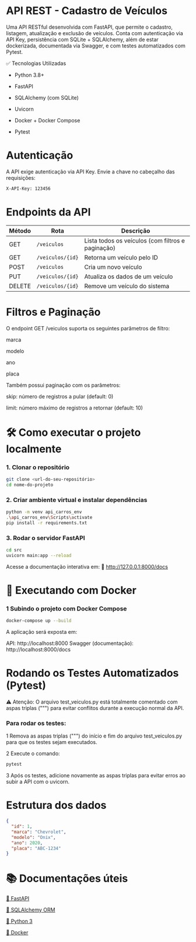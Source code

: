 #  API REST - Cadastro de Veículos
Uma API RESTful desenvolvida com FastAPI, que permite o cadastro, listagem, atualização e exclusão de veículos. Conta com autenticação via API Key, persistência com SQLite + SQLAlchemy, além de estar dockerizada, documentada via Swagger, e com testes automatizados com Pytest.

✅ Tecnologias Utilizadas
- Python 3.8+

- FastAPI

- SQLAlchemy (com SQLite)

- Uvicorn

- Docker + Docker Compose

- Pytest

# Autenticação
A API exige autenticação via API Key. Envie a chave no cabeçalho das requisições:

```bash
X-API-Key: 123456
```

# Endpoints da API

| Método | Rota             | Descrição                                         |
| ------ | ---------------- | ------------------------------------------------- |
| GET    | `/veiculos`      | Lista todos os veículos (com filtros e paginação) |
| GET    | `/veiculos/{id}` | Retorna um veículo pelo ID                        |
| POST   | `/veiculos`      | Cria um novo veículo                              |
| PUT    | `/veiculos/{id}` | Atualiza os dados de um veículo                   |
| DELETE | `/veiculos/{id}` | Remove um veículo do sistema                      |

# Filtros e Paginação

O endpoint GET /veiculos suporta os seguintes parâmetros de filtro:

marca

modelo

ano

placa

Também possui paginação com os parâmetros:

skip: número de registros a pular (default: 0)

limit: número máximo de registros a retornar (default: 10)

# 🛠️ Como executar o projeto localmente

### 1. Clonar o repositório
```bash
git clone <url-do-seu-repositório>
cd nome-do-projeto
```

### 2. Criar ambiente virtual e instalar dependências
```bash
python -m venv api_carros_env
.\api_carros_env\Scripts\activate
pip install -r requirements.txt
```
### 3. Rodar o servidor FastAPI
```bash
cd src
uvicorn main:app --reload
```
Acesse a documentação interativa em:
🔗 http://127.0.0.1:8000/docs

# 🐳 Executando com Docker

### 1 Subindo o projeto com Docker Compose
```bash
docker-compose up --build
```
A aplicação será exposta em:

API: http://localhost:8000
Swagger (documentação): http://localhost:8000/docs

# Rodando os Testes Automatizados (Pytest)
⚠️ Atenção: O arquivo test_veiculos.py está totalmente comentado com aspas triplas (""") para evitar conflitos durante a execução normal da API.

### Para rodar os testes:
1 Remova as aspas triplas (""") do início e fim do arquivo test_veiculos.py para que os testes sejam executados.

2 Execute o comando:
```bash
pytest
```

3 Após os testes, adicione novamente as aspas triplas para evitar erros ao subir a API com o uvicorn.

# Estrutura dos dados
```json
{
  "id": 1,
  "marca": "Chevrolet",
  "modelo": "Onix",
  "ano": 2020,
  "placa": "ABC-1234"
}
```

# 📚 Documentações úteis

[📘 FastAPI](https://fastapi.tiangolo.com/learn/)

[🧱 SQLAlchemy ORM](https://docs.sqlalchemy.org/en/20/orm/quickstart.html#declare-models)

[🐍 Python 3](https://docs.python.org/3/contents.html)

[🐳 Docker](https://docs.docker.com/)
